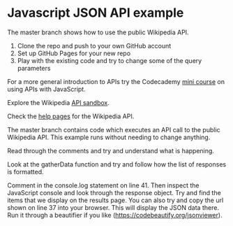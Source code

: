 # Javascript JSON API example

The master branch shows how to use the public Wikipedia API.

1. Clone the repo and push to your own GitHub account
2. Set up GitHub Pages for your new repo
3. Play with the existing code and try to change some of the query parameters

For a more general introduction to APIs try the Codecademy [mini course](https://www.codecademy.com/apis) on using APIs with JavaScript.

Explore the Wikipedia [API sandbox](https://en.wikipedia.org/wiki/Special:ApiSandbox#action=query&titles=Main%20Page&prop=revisions&rvprop=content&format=jsonfm).

Check the [help pages](https://en.wikipedia.org/w/api.php?action=help) for the Wikipedia API.

The master branch contains code which executes an API call to the public Wikipedia API. This example runs without needing to change anything.

Read through the comments and try and understand what is happening.

Look at the gatherData function and try and follow how the list of responses is formatted.

Comment in the console.log statement on line 41. Then inspect the JavaScript console and look through the response object. Try and find the items that we display on the results page. You can also try and copy the url shown on line 37 into your browser. This will display the JSON data there. Run it through a beautifier if you like (https://codebeautify.org/jsonviewer).